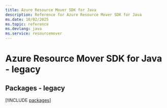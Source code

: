 ```yaml
---
title: Azure Resource Mover SDK for Java
description: Reference for Azure Resource Mover SDK for Java
ms.date: 10/02/2025
ms.topic: reference
ms.devlang: java
ms.service: resourcemover
---
```

# Azure Resource Mover SDK for Java - legacy
## Packages - legacy
[!INCLUDE [packages](resource-mover-index.md)]